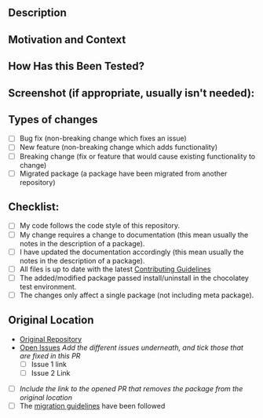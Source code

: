 <!-- Provide a general summary of your changes in the Title above, prefixed with (packageName) -->

## Description
<!-- Describe your changes in detail -->

## Motivation and Context
<!-- Why is this change required? What problem does it solve? -->
<!-- If it fixes an open issue, please link to the issue here. -->
<!-- Use fixes/fixed when referencing the issue -->

## How Has this Been Tested?
<!-- Please describe in detail how you tested your changes. -->
<!-- Include details of of your testing environment, and the tests your ran to -->
<!-- see how your change affects other ares of the script, etc. -->

## Screenshot (if appropriate, usually isn't needed):

## Types of changes
<!-- What types of changes does your code introduce? Put an `x` in all the boxes that apply: -->
- [ ] Bug fix (non-breaking change which fixes an issue)
- [ ] New feature (non-breaking change which adds functionality)
- [ ] Breaking change (fix or feature that would cause existing functionality to change)
- [ ] Migrated package (a package have been migrated from another repository)

## Checklist:
<!-- Go over all the following points, and put an `x` in all the boxes that apply. -->
<!-- If you're unsure about any of these, don't hesitate to ask. We're here to help! -->
- [ ] My code follows the code style of this repository.
- [ ] My change requires a change to documentation (this mean usually the notes in the description of a package).
- [ ] I have updated the documentation accordingly (this mean usually the notes in the description of a package).
- [ ] All files is up to date with the latest [Contributing Guidelines](https://github.com/chocolatey/chocolatey-coreteampackages/blob/master/CONTRIBUTING.md)
- [ ] The added/modified package passed install/uninstall in the chocolatey test environment.
- [ ] The changes only affect a single package (not including meta package).

<!-- The following section can be removed if the package have not been migrated from another location -->
## Original Location
- [Original Repository](add_link_to_original_repository_location)
- [Open Issues](link_to_the_generic_location_of_open_issues) *Add the different issues underneath, and tick those that are fixed in this PR*
  - [ ] Issue 1 link
  - [ ] Issue 2 Link
- [ ] *Include the link to the opened PR that removes the package from the original location*
- [ ] The [migration guidelines](https://github.com/chocolatey/chocolatey-coreteampackages/wiki/Package-migration-process) have been followed
